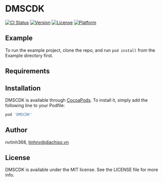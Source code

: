 # DMSCDK

[![CI Status](https://img.shields.io/travis/nvtinh368/DMSCDK.svg?style=flat)](https://travis-ci.org/nvtinh368/DMSCDK)
[![Version](https://img.shields.io/cocoapods/v/DMSCDK.svg?style=flat)](https://cocoapods.org/pods/DMSCDK)
[![License](https://img.shields.io/cocoapods/l/DMSCDK.svg?style=flat)](https://cocoapods.org/pods/DMSCDK)
[![Platform](https://img.shields.io/cocoapods/p/DMSCDK.svg?style=flat)](https://cocoapods.org/pods/DMSCDK)

## Example

To run the example project, clone the repo, and run `pod install` from the Example directory first.

## Requirements

## Installation

DMSCDK is available through [CocoaPods](https://cocoapods.org). To install
it, simply add the following line to your Podfile:

```ruby
pod 'DMSCDK'
```

## Author

nvtinh368, tinhnv@diachiso.vn

## License

DMSCDK is available under the MIT license. See the LICENSE file for more info.
